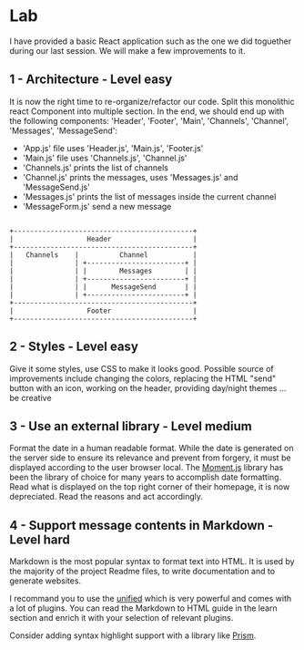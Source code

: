 
# Lab

I have provided a basic React application such as the one we did toguether
during our last session. We will make a few improvements to it.

## 1 - Architecture - Level easy

It is now the right time to re-organize/refactor our code. Split this monolithic
react Component into multiple section. In the end, we should end up with the
following components: 'Header', 'Footer', 'Main', 'Channels', 'Channel',
'Messages', 'MessageSend':

- 'App.js' file uses 'Header.js', 'Main.js', 'Footer.js'
- 'Main.js' file uses 'Channels.js', 'Channel.js'
- 'Channels.js' prints the list of channels
- 'Channel.js' prints the messages, uses 'Messages.js' and 'MessageSend.js'
- 'Messages.js' prints the list of messages inside the current channel
- 'MessageForm.js' send a new message

```

+--------------------------------------------+
|                  Header                    |
+--------------------------------------------+
|   Channels    |          Channel           |
|               | +------------------------+ |
|               | |        Messages        | |
|               | +------------------------+ |
|               | |      MessageSend       | |
|               | +------------------------+ |
+--------------------------------------------+
|                  Footer                    |
+--------------------------------------------+

```

## 2 - Styles - Level easy

Give it some styles, use CSS to make it looks good. Possible source of
improvements include changing the colors, replacing the HTML "send" button with
an icon, working on the header, providing day/night themes ... be creative

## 3 - Use an external library - Level medium

Format the date in a human readable format. While the date is generated on the
server side to ensure its relevance and prevent from forgery, it must be
displayed according to the user browser local. The
[Moment.js](https://momentjs.com/) library has been the library of choice for
many years to accomplish date formatting. Read what is displayed on the top
right corner of their homepage, it is now depreciated. Read the reasons and act
accordingly.

## 4 - Support message contents in Markdown - Level hard

Markdown is the most popular syntax to format text into HTML. It is used by the
majority of the project Readme files, to write documentation and to generate
websites.

I recommand you to use the [unified](https://unifiedjs.com/) which is very
powerful and comes with a lot of plugins. You can read the Markdown to HTML
guide in the learn section and enrich it with your selection of relevant
plugins.

Consider adding syntax highlight support with a library like
[Prism](https://prismjs.com/).
